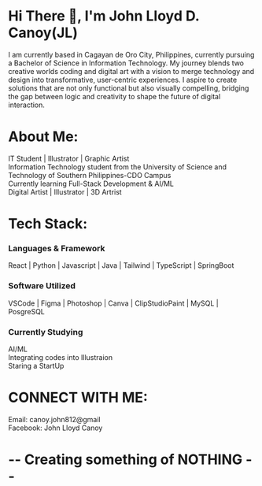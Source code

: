 # Hi There 👋, I'm John Lloyd D. Canoy(JL)

I am currently based in Cagayan de Oro City, Philippines, currently pursuing a Bachelor of Science in Information Technology. My journey blends two creative worlds coding and digital art with a vision to merge technology and design into transformative, user-centric experiences. I aspire to create solutions that are not only functional but also visually compelling, bridging the gap between logic and creativity to shape the future of digital interaction.

#  About Me:
IT Student | Illustrator | Graphic Artist <br>
Information Technology student from the University of Science and Technology of Southern Philippines-CDO Campus <br>
Currently learning Full-Stack Development & AI/ML <br>
Digital Artist | Illustrator | 3D Artrist 

# Tech Stack:

### Languages & Framework

React | Python | Javascript | Java | Tailwind | TypeScript | SpringBoot

### Software Utilized 

VSCode | Figma | Photoshop | Canva | ClipStudioPaint | MySQL | PosgreSQL

### Currently Studying 

AI/ML <br>
Integrating codes into Illustraion<br>
Staring a StartUp

# CONNECT WITH ME: 
Email: canoy.john812@gmail<br>
Facebook: John Lloyd Canoy


# -- Creating something of NOTHING --

